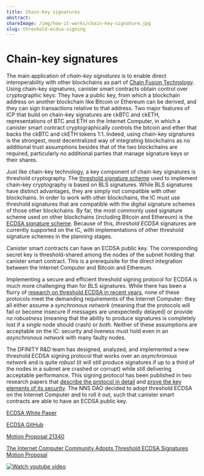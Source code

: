```yaml
---
title: Chain-key signatures
abstract:
shareImage: /img/how-it-works/chain-key-signature.jpg
slug: threshold-ecdsa-signing
---
```


# Chain-key signatures

The main application of _chain-key signatures_ is to enable direct interoperability with other blockchains as part of [Chain Fusion Technology](/multichain). Using chain-key signatures, canister smart contracts obtain control over cryptographic keys: They have a public key, from which a blockchain address on another blockchain like Bitcoin or Ethereum can be derived, and they can sign transactions relative to that address. Two major features of ICP that build on chain-key signatures are ckBTC and ckETH, representations of BTC and ETH on the Internet Computer, in which a canister smart contract cryptographically controls the bitcoin and ether that backs the ckBTC and ckETH tokens 1:1. Indeed, using chain-key signatures is the strongest, most decentralized way of integrating blockchains as no additional trust assumptions besides that of the two blockchains are required, particularly no additional parties that manage signature keys or their shares.

Just like chain-key technology, a key component of chain-key signatures is threshold cryptography. The [threshold signature scheme](/how-it-works/chain-key-technology/) used to implement chain-key cryptography is based on BLS signatures. While BLS signatures have distinct advantages, they are simply not compatible with other blockchains. In order to work with other blockchains, the IC must use threshold signatures that are compatible with the digital signature schemes of those other blockchains. By far, the most commonly used signature scheme used on other blockchains (including Bitcoin and Ethereum) is the [ECDSA signature scheme](https://en.wikipedia.org/wiki/Elliptic_Curve_Digital_Signature_Algorithm). Because of this, _threshold ECDSA_ signatures are currently supported on the IC, with implementations of other threshold signature schemes in the planning stages.

Canister smart contracts can have an ECDSA public key. The corresponding secret key is threshold-shared among the nodes of the subnet holding that canister smart contract. This is a prerequisite for the direct integration between the Internet Computer and Bitcoin and Ethereum.

Implementing a secure and efficient threshold signing protocol for ECDSA is much more challenging than for BLS signatures. While there has been a flurry of [research on threshold ECDSA in recent years](https://eprint.iacr.org/2020/1390), none of these protocols meet the demanding requirements of the Internet Computer: they all either assume a _synchronous network_ (meaning that the protocols will fail or become insecure if messages are unexpectedly delayed) or provide _no robustness_ (meaning that the ability to produce signatures is completely lost if a _single_ node should crash) or _both_. Neither of these assumptions are acceptable on the IC: security and liveness must hold even in an _asynchronous network_ with many faulty nodes.

The DFINITY R&D team has designed, analyzed, and implemented a new threshold ECDSA signing protocol that works over an _asynchronous network_ and is quite _robust_ (it will still produce signatures if up to a third of the nodes in a subnet are crashed or corrupt) while still delivering acceptable performance. This signing protocol has been published in two research papers that [describe the protocol in detail](https://eprint.iacr.org/2022/506) and [prove the key elements of its security](https://eprint.iacr.org/2021/1330). The NNS DAO decided to adopt threshold ECDSA on the Internet Computer and to roll it out, such that canister smart contracts are able to have an ECDSA public key.

[ECDSA White Paper](https://eprint.iacr.org/2021/1330)

[ECDSA GitHub](https://github.com/ic-association/nns-proposals/blob/main/proposals/governance/20210920T1500Z.md)

[Motion Proposal 21340](https://dashboard.internetcomputer.org/proposal/21340)

[The Internet Computer Community Adopts Threshold ECDSA Signatures Motion Proposal](https://medium.com/dfinity/the-internet-computer-community-approves-threshold-ecdsa-signatures-motion-proposal-65a0a3463492?source=friends_link&sk=db265995e31dac5ea751cd91e7b0a3b0)

[![Watch youtube video](https://i.ytimg.com/vi/MulbKPwv6_s/maxresdefault.jpg)](https://www.youtube.com/watch?v=MulbKPwv6_s)

